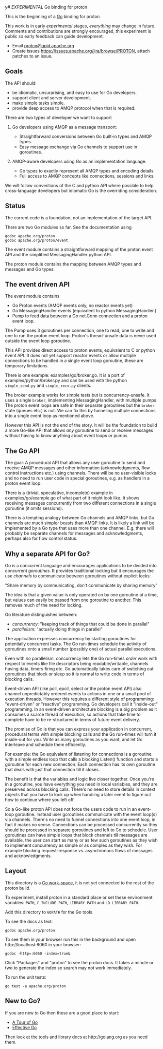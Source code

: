 y# *EXPERIMENTAL* Go binding for proton

This is the beginning of a [Go](http://golang.org) binding for proton.

This work is in early *experimental* stages, *everything* may change in future.
Comments and contributions are strongly encouraged, this experiment is public so
early feedback can guide development.

- Email <proton@qpid.apache.org>
- Create issues <https://issues.apache.org/jira/browse/PROTON>, attach patches to an issue.

## Goals

The API should

- be idiomatic, unsurprising, and easy to use for Go developers.
- support client and server development.
- make simple tasks simple.
- provide deep access to AMQP protocol when that is required.

There are two types of developer we want to support

1. Go developers using AMQP as a message transport:
   - Straightforward conversions between Go built-in types and AMQP types.
   - Easy message exchange via Go channels to support use in goroutines.

2. AMQP-aware developers using Go as an implementation language:
   - Go types to exactly represent all AMQP types and encoding details.
   - Full access to AMQP concepts like connections, sessions and links.

We will follow conventions of the C and python API where possible to help
cross-language developers but idiomatic Go is the overriding consideration.

## Status

The current code is a foundation, not an implementation of the target API.

There are two Go modules so far. See the documentation using

    godoc apache.org/proton
    godoc apache.org/proton/event

The event module contains a straightforward mapping of the proton event API and
the simplified MessagingHandler python API.

The proton module contains the mapping between AMQP types and messages and Go
types.

## The event driven API

The event module contains

- Go Proton events (AMQP events only, no reactor events yet)
- Go MessagingHandler events (equivalent to python MessagingHandler.)
- Pump to feed data between a Go net.Conn connection and a proton event loop.

The Pump uses 3 goroutines per connection, one to read, one to write and one to
run the proton event loop. Proton's thread-unsafe data is never used outside the
event loop goroutine.

This API provides direct access to proton events, equivalent to C or python
event API. It does not yet support reactor events or allow multiple connections
to be handled in a single event loop goroutine, these are temporary limitations.

There is one example: examples/go/broker.go. It is a port of
examples/python/broker.py and can be used with the python `simple_send.py` and
`simple_recv.py` clients.

The broker example works for simple tests but is concurrency-unsafe. It uses a
single `broker`, implementing MessagingHandler, with multiple pumps. The proton
event loops are safe in their separate goroutines but the `broker` state (queues
etc.) is not. We can fix this by funneling multiple connections into a single
event loop as mentioned above.

However this API is not the end of the story. It will be the foundation to build
a more Go-like API that allows *any* goroutine to send or receive messages
without having to know anything about event loops or pumps.

## The Go API

The goal: A procedural API that allows any user goroutine to send and receive
AMQP messages and other information (acknowledgments, flow control instructions
etc.) using channels. There will be no user-visible locks and no need to run
user code in special goroutines, e.g. as handlers in a proton event loop.

There is a (trivial, speculative, incomplete) example in examples/go/example.go
of what part of it might look like. It shows receiving messages concurrently
from two different connections in a single goroutine (it omits sessions). 

There is a tempting analogy between Go channels and AMQP links, but Go channels
are much simpler beasts than AMQP links. It is likely a link will be implemented
by a Go type that uses more than one channel. E.g. there will probably be
separate channels for messages and acknowledgments, perhaps also for flow
control status.

## Why a separate API for Go?

Go is a concurrent language and encourages applications to be divided into
concurrent *goroutines*. It provides traditional locking but it encourages the
use *channels* to communicate between goroutines without explicit locks:

  "Share memory by communicating, don't communicate by sharing memory"

The idea is that a given value is only operated on by one goroutine at a time,
but values can easily be passed from one goroutine to another. This removes much
of the need for locking.

Go literature distinguishes between:

- *concurrency*: "keeping track of things that could be done in parallel"
- *parallelism*: "actually doing things in parallel"

The application expresses concurrency by starting goroutines for potentially
concurrent tasks. The Go run-times schedule the activity of goroutines onto a
small number (possibly one) of actual parallel executions.

Even with *no* parallelism, concurrency lets the Go run-times *order* work with
respect to events like file descriptors being readable/writable, channels having
data, timers firing etc. Go automatically takes care of switching out goroutines
that block or sleep so it is normal to write code in terms of blocking calls.

Event-driven API (like poll, epoll, select or the proton event API) also
channel unpredictably ordered events to actions in one or a small pool of
execution threads. However this requires a different style of programming:
"event-driven" or "reactive" programming. Go developers call it "inside-out"
programming. In an event-driven architecture blocking is a big problem as it
consumes a scarce thread of execution, so actions that take time to complete
have to be re-structured in terms of future event delivery.

The promise of Go is that you can express your application in concurrent,
procedural terms with simple blocking calls and the Go run-times will turn it
inside-out for you. Write as many goroutines as you want, and let Go interleave
and schedule them efficiently.

For example: the Go equivalent of listening for connections is a goroutine with
a simple endless loop that calls a blocking Listen() function and starts a
goroutine for each new connection. Each connection has its own goroutine that
deals with just that connection till it closes.

The benefit is that the variables and logic live closer together. Once you're in
a goroutine, you have everything you need in local variables, and they are
preserved across blocking calls. There's no need to store details in context
objects that you have to look up when handling a later event to figure out how
to continue where you left off.

So a Go-like proton API does not force the users code to run in an event-loop
goroutine. Instead user goroutines communicate with the event loop(s) via
channels.  There's no need to funnel connections into one event loop, in fact it
makes no sense.  Connections can be processed concurrently so they should be
processed in separate goroutines and left to Go to schedule. User goroutines can
have simple loops that block channels till messages are available, the user can
start as many or as few such goroutines as they wish to implement concurrency as
simple or as complex as they wish. For example blocking request-response
vs. asynchronous flows of messages and acknowledgments.


## Layout

This directory is a [Go work-space](http://golang.org/doc/code.html), it is not
yet connected to the rest of the proton build.

To experiment, install proton in a standard place or set these environment
variables: `PATH`, `C_INCLUDE_PATH`, `LIBRARY_PATH` and `LD_LIBRARY_PATH`.

Add this directory to `GOPATH` for the Go tools.

To see the docs as text:

    godoc apache.org/proton

To see them in your browser run this in the background and open
http://localhost:6060 in your browser:

    godoc -http=:6060 -index=true&

Click "Packages" and "proton" to see the proton docs. It takes a minute or two
to generate the index so search may not work immediately.

To run the unit tests:

    go test -a apache.org/proton

## New to Go?

If you are new to Go then these are a good place to start:

- [A Tour of Go](http://tour.golang.org)
- [Effective Go](http://golang.org/doc/effective_go.html)

Then look at the tools and library docs at <http://golang.org> as you need them.

